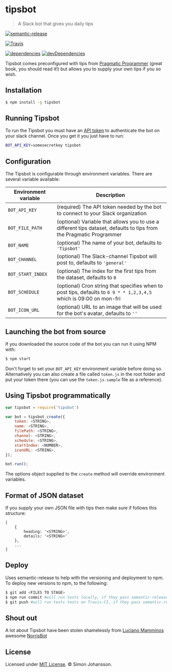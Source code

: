 
# tipsbot

> A Slack bot that gives you daily tips

[![semantic-release](https://img.shields.io/badge/%20%20%F0%9F%93%A6%F0%9F%9A%80-semantic--release-e10079.svg)](https://github.com/semantic-release/semantic-release)

[![Travis](https://img.shields.io/travis/simon-johansson/tipsbot.svg)](https://travis-ci.org/simon-johansson/tipsbot)

[![dependencies](https://img.shields.io/david/simon-johansson/tipsbot.svg)](https://david-dm.org/simon-johansson/tipsbot)
[![devDependencies](https://img.shields.io/david/dev/simon-johansson/tipsbot.svg)](https://david-dm.org/simon-johansson/tipsbot#info=devDependencies)

Tipsbot comes preconfigured with tips from [Pragmatic Programmer](http://www.amazon.com/The-Pragmatic-Programmer-Journeyman-Master/dp/020161622X) (great book, you should read it!) but allows you to supply your own tips if you so wish.

## Installation
```bash
$ npm install -g tipsbot
```

## Running Tipsbot
To run the Tipsbot you must have an [API token](#getting-the-api-token-for-your-slack-channel) to authenticate the bot on your slack channel. Once you get it you just have to run:

```bash
BOT_API_KEY=somesecretkey tipsbot
```

## Configuration
The Tipsbot is configurable through environment variables. There are several variable available:

| Environment variable | Description |
|----------------------|-------------|
| `BOT_API_KEY`        | (required) The API token needed by the bot to connect to your Slack organization |
| `BOT_FILE_PATH`      | (optional) Variable that allows you to use a different tips dataset, defaults to tips from the Pragmatic Programmer |
| `BOT_NAME`           | (optional) The name of your bot, defaults to `'Tipsbot'` |
| `BOT_CHANNEL`        | (optional) The Slack-channel Tipsbot will post to, defaults to `'general'` |
| `BOT_START_INDEX`    | (optional) The index for the first tips from the dataset, defaults to `0` |
| `BOT_SCHEDULE`       | (optional) Cron string that specifies when to post tips, defaults to `0 9 * * 1,2,3,4,5` which is 09:00 on mon-fri |
| `BOT_ICON_URL`       | (optional) URL to an image that will be used for the bot's avatar, defaults to `''` |


## Launching the bot from source
If you downloaded the source code of the bot you can run it using NPM with:

```bash
$ npm start
```

Don't forget to set your `BOT_API_KEY` environment variable before doing so. Alternatively you can also create a file called `token.js` in the root folder and put your token there (you can use the `token.js.sample` file as a reference).

## Using Tipsbot programmatically

```javascript
var tipsbot = require('tipsbot')

var bot = tipsbot.create({
    token: <STRING>,
    name: <STRING>,
    filePath: <STRING>,
    channel: <STRING>,
    schedule: <STRING>,
    startIndex: <NUMBER>,
    iconURL: <STRING>,
});

bot.run();
```

The options object supplied to the `create` method will override environment variables.

## Format of JSON dataset
If you supply your own JSON file with tips then make sure if follows this structure:
```
[
    {
        heading: '<STRING>',
        details: '<STRING>'
    },
    ...
]
```


## Deploy
Uses semantic-release to help with the versioning and deployment to npm. To deploy new versions to npm, to the following:
```bash
$ git add <FILES TO STAGE>
$ npm run commit #will run tests locally, if they pass semantic-release will start interactive commit process
$ git push #will run tests tests on Travis-CI, if they pass semantic-release will deploy a new version to npm
```

## Shout out
A lot about Tipsbot have been stolen shamelessly from [Luciano Mamminos](https://github.com/lmammino) awesome [NorrisBot](https://scotch.io/tutorials/building-a-slack-bot-with-node-js-and-chuck-norris-super-powers)

## License
Licensed under [MIT License](LICENSE). © Simon Johansson.
